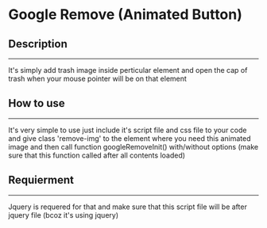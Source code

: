 Google Remove (Animated Button)
===============================

## Description
--------------
It's simply add trash image inside perticular element
and open the cap of trash when your mouse pointer will be on that element


## How to use
-------------
It's very simple to use
just include it's script file and css file to your code
and give class 'remove-img' to the element where you need this animated image
and then call function googleRemoveInit() with/without options (make sure that this function called after all contents loaded)


## Requierment
--------------
Jquery is requered for that
and make sure that this script file will be after jquery file (bcoz it's using jquery)